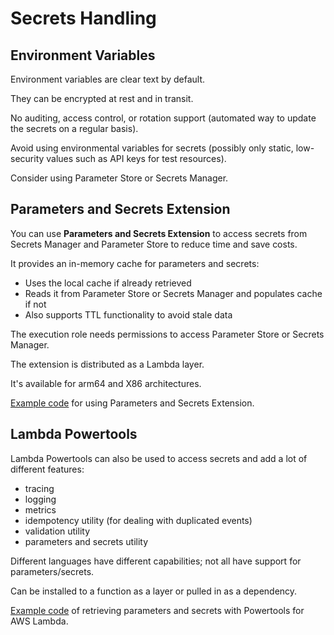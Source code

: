# Secrets Handling

## Environment Variables

Environment variables are clear text by default.

They can be encrypted at rest and in transit.

No auditing, access control, or rotation support (automated way to update the secrets on a regular basis).

Avoid using environmental variables for secrets (possibly only static, low-security values such as API keys for test resources).

Consider using Parameter Store or Secrets Manager.


## Parameters and Secrets Extension

You can use **Parameters and Secrets Extension** to access secrets from Secrets Manager and Parameter Store to reduce time and save costs.

It provides an in-memory cache for parameters and secrets:
- Uses the local cache if already retrieved
- Reads it from Parameter Store or Secrets Manager and populates cache if not
- Also supports TTL functionality to avoid stale data

The execution role needs permissions to access Parameter Store or Secrets Manager.

The extension is distributed as a Lambda layer.

It's available for arm64 and X86 architectures.

[Example code](https://aws.amazon.com/blogs/compute/using-the-aws-parameter-and-secrets-lambda-extension-to-cache-parameters-and-secrets/) for using Parameters and Secrets Extension.


## Lambda Powertools

Lambda Powertools can also be used to access secrets and add a lot of different features:
- tracing
- logging
- metrics
- idempotency utility (for dealing with duplicated events)
- validation utility
- parameters and secrets utility

Different languages have different capabilities; not all have support for parameters/secrets.

Can be installed to a function as a layer or pulled in as a dependency.

[Example code](https://aws.amazon.com/blogs/compute/retrieving-parameters-and-secrets-with-powertools-for-aws-lambda-typescript/) of retrieving parameters and secrets with Powertools for AWS Lambda.